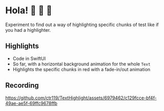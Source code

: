 # Hola! 👋 👾 🎲

Experiment to find out a way of highlighting specific chunks of test like if you had a highlighter.

## Highlights

- Code in SwiftUI
- So far, with a horizontal background animation for the whole `Text`
- Highlights the specific chunks in red with a fade-in/out animation

## Recording

https://github.com/ctr119/TextHighlight/assets/6979462/c129fcce-bf4f-49ae-ae5f-69ffc9678ffb
